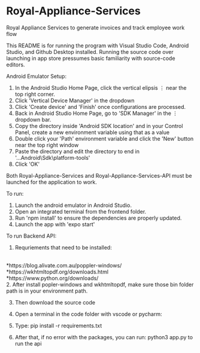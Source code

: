 # Royal-Appliance-Services
Royal Appliance Services to generate invoices and track employee work flow

This README is for running the program with Visual Studio Code, Android Studio, and Github Desktop installed.
Running the source code over launching in app store pressumes basic familiarity with source-code editors.

Android Emulator Setup:
1. In the Android Studio Home Page, click the vertical elipsis ⋮ near the top right corner.
2. Click 'Vertical Device Manager' in the dropdown
3. Click 'Create device' and 'Finish' once configurations are processed.
4. Back in Android Studio Home Page, go to 'SDK Manager' in the ⋮ dropdown bar.
5. Copy the directory inside 'Android SDK location' and in your Control Panel, create a new environment variable using that as a value 
6. Double click your 'Path' environment variable and click the 'New' button near the top right window
7. Paste the directory and edit the directory to end in '...Android\Sdk\platform-tools'
8. Click 'OK'

Both Royal-Appliance-Services and Royal-Appliance-Services-API must be launched for the application to work.

To run:
1. Launch the android emulator in Android Studio.
2. Open an integrated terminal from the frontend folder.
3. Run 'npm install' to ensure the dependencies are properly updated.
4. Launch the app with 'expo start'

To run Backend API:
1. Requriements that need to be installed:
<br>
*https://blog.alivate.com.au/poppler-windows/
*https://wkhtmltopdf.org/downloads.html
*https://www.python.org/downloads/
<br>
2. After install popler-windows and wkhtmltopdf, make sure those bin folder path is in your environment path.

3. Then download the source code

4. Open a terminal in the code folder with vscode or pycharm:

5. Type: pip install -r requirements.txt

6. After that, if no error with the packages, you can run: python3 app.py to run the api
